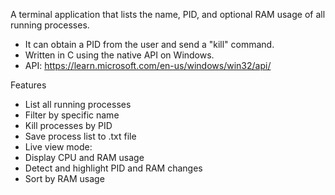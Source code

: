 A terminal application that lists the name, PID, and optional RAM usage of all running processes.

- It can obtain a PID from the user and send a "kill" command.
- Written in C using the native API on Windows.
- API: https://learn.microsoft.com/en-us/windows/win32/api/

Features

- List all running processes
- Filter by specific name
- Kill processes by PID
- Save process list to .txt file
- Live view mode:
- Display CPU and RAM usage
- Detect and highlight PID and RAM changes
- Sort by RAM usage